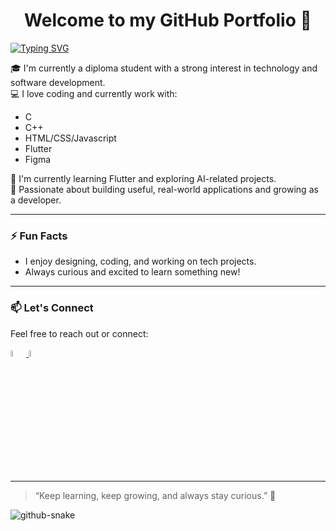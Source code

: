<h1 align="center">Welcome to my GitHub Portfolio 👋</h1>

<!--
**hui18Q/hui18Q** is a ✨ _special_ ✨ repository because its `README.md` (this file) appears on your GitHub profile.

Here are some ideas to get you started:

- 🔭 I’m currently working on ...
- 🌱 I’m currently learning ...
- 👯 I’m looking to collaborate on ...
- 🤔 I’m looking for help with ...
- 💬 Ask me about ...
- 📫 How to reach me: ...
- 😄 Pronouns: ...
- ⚡ Fun fact: ...
-->

<a href="https://git.io/typing-svg"><img src="https://readme-typing-svg.demolab.com?font=Fira+Code&size=25&pause=1000&color=FF7AA2&center=true&width=800&lines=Hi+there!+I'm+Wen+Hui.;I+like+building+cool+projects.;As+a+software+developer%2C+I'm+eager+to+learn.;Hit+me+up+on+exciting+collaborations!" alt="Typing SVG" /></a>


🎓 I'm currently a diploma student with a strong interest in technology and software development.  
💻 I love coding and currently work with:
- C
- C++
- HTML/CSS/Javascript
- Flutter
- Figma 

🌱 I'm currently learning Flutter and exploring AI-related projects.  
🔭 Passionate about building useful, real-world applications and growing as a developer.

---

### ⚡ Fun Facts

- I enjoy designing, coding, and working on tech projects.
- Always curious and excited to learn something new!

---

### 📫 Let's Connect

Feel free to reach out or connect:
<p>
<a href="https://www.linkedin.com/in/chin-wen-hui-6096a3314">
  <picture>
    <source media="(prefers-color-scheme: dark)" srcset="linkedin.png">
    <source media="(prefers-color-scheme: light)" srcset="linkedin.png">
    <img alt="Linkedin Icon" width="5%">
  </picture>
</a>
<a href="mailto:chinwenhui2005@gmail.com">
  <picture>
    <source media="(prefers-color-scheme: dark)" srcset="email.png">
    <source media="(prefers-color-scheme: light)" srcset="email.png">
    <img alt="Email Icon" width="5%">
  </picture>
</a>
</p>

---

> “Keep learning, keep growing, and always stay curious.” 🌱
<picture>
      <source media="(prefers-color-scheme: dark)" srcset="https://raw.githubusercontent.com/bernardcheah/bernardcheah/output/github-snake-dark.svg" />
      <source media="(prefers-color-scheme: light)" srcset="https://raw.githubusercontent.com/bernardcheah/bernardcheah/output/github-snake.svg" />
      <img alt="github-snake" src="github-snake.svg" align="center" />
</picture>



